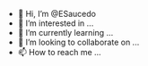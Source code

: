 - 👋 Hi, I’m @ESaucedo
- 👀 I’m interested in ...
- 🌱 I’m currently learning ...
- 💞️ I’m looking to collaborate on ...
- 📫 How to reach me ...

<!---
ESaucedoAI/ESaucedo is a ✨ special ✨ repository because its `README.md` (this file) appears on your GitHub profile.
You can click the Preview link to take a look at your changes.
--->
